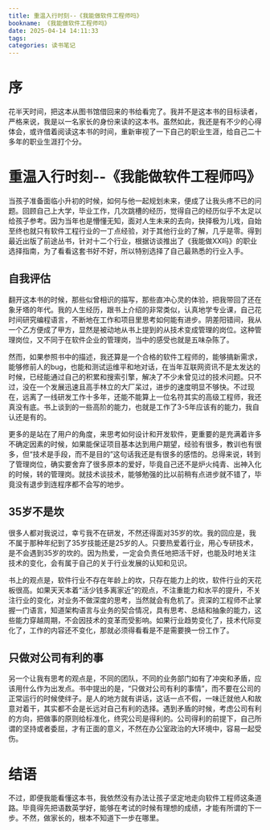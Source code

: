 ```yaml
---
title: 重温入行时刻--《我能做软件工程师吗》
bookname: 《我能做软件工程师吗》
date: 2025-04-14 14:11:33
tags:
categories: 读书笔记
---
```


# 序

花半天时间，把这本从图书馆借回来的书给看完了。我并不是这本书的目标读者，严格来说，我是以一名家长的身份来读的这本书。虽然如此，我还是有不少的心得体会，或许借着阅读这本书的时间，重新审视了一下自己的职业生涯，给自己二十多年的职业生涯打个分。

<!-- more -->

# 重温入行时刻--《我能做软件工程师吗》

当孩子准备面临小升初的时候，如何与他一起规划未来，便成了让我头疼不已的问题。回顾自己上大学，毕业工作，几次跳槽的经历，觉得自己的经历似乎不太足以给孩子参考。因为当年也是懵懂无知，面对人生未来的去向，抉择极为儿戏，自始至终也就只有软件工程行业的一丁点经验，对于其他行业的了解，几乎是零。得到最近出版了前途丛书，针对十二个行业，根据访谈推出了《我能做XX吗》的职业选择指南，为了看看这套书好不好，所以特别选择了自己最熟悉的行业入手。

## 自我评估

翻开这本书的时候，那些似曾相识的描写，那些直冲心灵的体验，把我带回了还在象牙塔的年代。我的人生经历，跟书上介绍的非常类似，认真地学专业课，自己花时间研究编程语言，不断地在工作和项目里思考如何能有进步。阴差阳错间，我从一个乙方便成了甲方，显然是被动地从书上提到的从技术变成管理的岗位。这种管理岗位，又不同于在软件企业的管理岗，当中的感受也就是五味杂陈了。

然而，如果参照书中的描述，我还算是一个合格的软件工程师的，能够搞新需求，能够修前人的bug，也能和测试运维平和地对话，在当年互联网资讯不是太发达的时候，已经能通过自己的积累和搜索引擎，解决了不少未曾见过的技术问题。只不过，没在一个发展迅速且高手林立的大厂呆过，进步的速度明显不够快。不过现在，远离了一线研发工作十多年，还能不能算上一位名符其实的高级工程师，我还真没有底。书上谈到的一些高阶的能力，也就是工作了3-5年应该有的能力，我自认还是有的。

更多的是站在了用户的角度，来思考如何设计和开发软件，更重要的是充满着许多不确定因素的时候，如果能保证项目基本达到用户期望，经验有很多，教训也有很多，但“技术是手段，而不是目的”这句话我还是有很多的感悟的。总得来说，转到了管理岗位，确实要舍弃了很多原本的爱好，毕竟自己还不是炉火纯青、出神入化的时候，转的管理岗。就技术谈技术，能够勉强的比以前稍有点进步就不错了，毕竟没有退步到连程序都不会写的地步。

## 35岁不是坎

很多人都对我说过，幸亏我不在研发，不然还得面对35岁的坎。我的回应是，我不属于那种年纪到了35岁技能还是25岁的人。只要热爱着行业，用心专研技术，是不会遇到35岁的坎的。因为热爱，一定会负责任地把活干好，也能及时地关注技术的变化，会有属于自己的关于行业发展的认知和见识。

书上的观点是，软件行业不存在年龄上的坎，只存在能力上的坎，软件行业的天花板很高。如果天天本着“活少钱多离家近”的观点，不注重能力和水平的提升，不关注行业的变化，对业务不做深度的思考，当然就会有危机了。资深的工程师不止掌握一门语言，知道架构语言与业务的契合情况，具有思考、总结和抽象的能力，这些能力穿越周期，不会因技术的变革而受影响。如果行业趋势变化了，技术代际变化了，工作的内容还不变化，那就必须得看看是不是需要换一份工作了。

## 只做对公司有利的事

另一个让我有思考的观点是，不同的团队，不同的业务部门如有了冲突和矛盾，应该用什么作为出发点。书中提出的是，“只做对公司有利的事情”，而不要在公司的正常运行的时候使绊子。是人的地方就有讲话，这话一点不假，一味迁就他人和故意对着干，其实都不会是长远对自己有利的选择。遇到矛盾的时候，考虑公司有利的方向，把做事的原则给标准化，终究公司是得利的。公司得利的前提下，自己所谓的坚持或者委屈，才有正面的意义，不然在办公室政治的大环境中，容易一起受伤。

# 结语

不过，即便我能看懂这本书，我依然没有办法让孩子坚定地走向软件工程师这条道路。毕竟得先把语数英学好，能够在考试的时候有理想的成绩，才能有所谓的下一步。不然，做家长的，根本不知道下一步在哪里。
